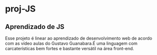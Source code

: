# proj-JS
## Aprendizado de JS
 
 Esse projeto é linear ao aprendizado de desenvolvimento web de acordo com as vídeo aulas do Gustavo Guanabara.É uma linguagem com carcaterísticas bem fortes e bastante versátil na área front-end.
